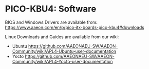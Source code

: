 # PICO-KBU4: Software

BIOS and Windows Drivers are available from: https://www.aaeon.com/en/p/pico-itx-boards-pico-kbu4#downloads


Linux Downloads and Guides are available from our wiki: 
- Ubuntu https://github.com/AAEONAEU-SW/AAEON-Community/wiki/APL4-Ubuntu-user-documentation 
- Yocto https://github.com/AAEONAEU-SW/AAEON-Community/wiki/APL4-Yocto-user-documentation 


